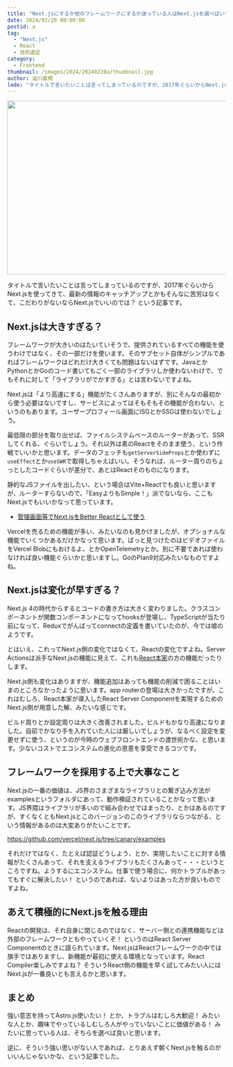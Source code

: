 ```yaml
---
title: "Next.jsにするか他のフレームワークにするか迷っている人はNext.jsを選べばいい"
date: 2024/02/28 00:00:00
postid: a
tag:
  - "Next.js"
  - React
  - 技術選定
category:
  - Frontend
thumbnail: /images/2024/20240228a/thumbnail.jpg
author: 澁川喜規
lede: "タイトルで言いたいことは言ってしまっているのですが、2017年ぐらいからNext.jsを使ってきて、最新の情報のキャッチアップとかもそんなに苦労はなくて、こだわりがないならNext.jsでいいのでは？という記事です。"
---
```


<img src="/images/2024/20240228a/top.jpg" alt="" width="640" height="400">

タイトルで言いたいことは言ってしまっているのですが、2017年ぐらいからNext.jsを使ってきて、最新の情報のキャッチアップとかもそんなに苦労はなくて、こだわりがないならNext.jsでいいのでは？ という記事です。

## Next.jsは大きすぎる？

フレームワークが大きいのはたいていそうで、提供されているすべての機能を使うわけではなく、その一部だけを使います。そのサブセット自体がシンプルであればフレームワークはどれだけ大きくても問題はないはずです。JavaとかPythonとかGoのコード書いてもごく一部のライブラリしか使わないわけで、でもそれに対して「ライブラリがでかすぎる」とは言わないですよね。

Next.jsは「より高速にする」機能がたくさんありますが、別にそんなの最初から使う必要はないですし、サービスによってはそもそもその機能が合わない、というのもあります。ユーザープロフィール画面にISGとかSSGは使わないでしょう。

最低限の部分を取り出せば、ファイルシステムベースのルーターがあって、SSRしてくれる、ぐらいでしょう。それ以外は素のReactをそのまま使う、という作戦でいいかと思います。データのフェッチも``getServerSideProps``とか使わずに``useEffect``とか``useSWR``で取得しちゃえばいい。そうなれば、ルーター周りのちょっとしたコードぐらいが差分で、あとはReactそのものになります。

静的なJSファイルを出したい、という場合はVite+Reactでも良いと思いますが、ルーターすらないので、「EasyよりもSimple！」派でないなら、ここもNext.jsでもいいかなって思っています。

* [管理画面等でNext.jsをBetter Reactとして使う](https://future-architect.github.io/articles/20230530a/)

Vercelを売るための機能が多い、みたいなのも見かけましたが、オプショナルな機能でいくつかあるだけかなって思います。ぱっと見つけたのはビデオファイルをVercel Blobにもおけるよ、とかOpenTelemetryとか。別に不要であれば使わなければ良い機能ぐらいかと思いますし。GoのPlan9対応みたいなものですよね。

## Next.jsは変化が早すぎる？

Next.js 4の時代からするとコードの書き方は大きく変わりました。クラスコンポーネントが関数コンポーネントになってhooksが登場し、TypeScriptが当たり前になって、Reduxでがんばってconnectの定義を書いていたのが、今では嘘のようです。

とはいえ、これってNext.js側の変化ではなくて、Reactの変化ですよね。Server Actionsは派手なNext.jsの機能に見えて、これも[React本家](https://react.dev/reference/react-dom/components/form#handle-form-submission-with-a-server-action)の方の機能だったりします。

Next.js側も変化はありますが、機能追加はあっても機能の削減で困ることはいまのところなかったように思います。app routerの登場は大きかったですが、これはむしろ、React本家が導入したReact Server Componentを実現するためのNext.js側が用意した解、みたいな感じです。

ビルド周りとか設定周りは大きく改善されました。ビルドもかなり高速になりました。自前でかなり手を入れていた人には厳しいでしょうが、なるべく設定を変更せずに使う、というのが今時のウェブフロントエンドの渡世術かな、と思います。少ないコストでエコシステムの進化の恩恵を享受できるコツです。

## フレームワークを採用する上で大事なこと

Next.jsの一番の価値は、JS界のさまざまなライブラリとの繋ぎ込み方法がexamplesというフォルダにあって、動作検証されていることかなって思います。JS界隈はライブラリが多いので組み合わせではまったり、とかはあるのですが、すくなくともNext.jsとこのバージョンのこのライブラリならつながる、という情報があるのは大変ありがたいことです。

https://github.com/vercel/next.js/tree/canary/examples

それだけではなく、たとえば認証どうしよう、とか、実現したいことに対する情報がたくさんあって、それを支えるライブラリもたくさんあって・・・というところですね。ようするにエコシステム。仕事で使う場合に、何かトラブルがあってもすぐに解決したい！ というのであれば、ないよりはあった方が良いものですよね。

## あえて積極的にNext.jsを触る理由

Reactの開発は、それ自身に閉じるのではなく、サーバー側との連携機能などは外部のフレームワークともやっていくぞ！ というのはReact Server Componentのときに語られています。Next.jsはReactフレームワークの中では旗手ではありますし、新機能が最初に使える環境となっています。React Compiler楽しみですよね？ そういうReact側の機能を早く試してみたい人にはNext.jsが一番良いとも言えるかと思います。

## まとめ

強い意志を持ってAstro.js使いたい！ とか、トラブルはむしろ大歓迎！ みたいな人とか、趣味でやっているしむしろ人がやっていないことに価値がある！ みたいに思っている人は、そちらを選べば良いと思います。

逆に、そういう強い思いがない人であれば、とりあえず朝くNext.jsを触るのがいいんじゃないかな、という記事でした。
